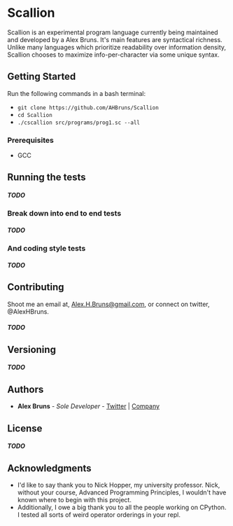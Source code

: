 # Scallion

Scallion is an experimental program language currently being maintained and developed by a Alex Bruns. It's main features are syntactical richness. Unlike many languages which prioritize readability over information density, Scallion chooses to maximize info-per-character via some unique syntax. 

## Getting Started

Run the following commands in a bash terminal:
- `git clone https://github.com/AHBruns/Scallion`
- `cd Scallion`
- `./cscallion src/programs/prog1.sc --all`

### Prerequisites

- GCC

## Running the tests

##### TODO

### Break down into end to end tests

##### TODO


### And coding style tests

##### TODO

## Contributing

Shoot me an email at, Alex.H.Bruns@gmail.com, or connect on twitter, @AlexHBruns.

##### TODO

## Versioning

##### TODO

## Authors

* **Alex Bruns** - *Sole Developer* - [Twitter](https://twitter.com/AlexHBruns) | [Company](https://topl.co/)

## License

##### TODO

## Acknowledgments

* I'd like to say thank you to Nick Hopper, my university professor. Nick, without your course, Advanced Programming Principles, I wouldn't have known where to begin with this project.
* Additionally, I owe a big thank you to all the people working on CPython. I tested all sorts of weird operator orderings in your repl.
